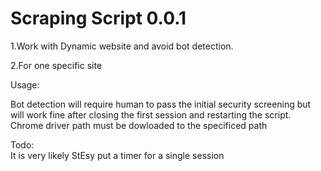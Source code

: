 # Scraping Script 0.0.1 

1.Work with Dynamic website and avoid bot detection. 

2.For one specific site

Usage:
  
  Bot detection will require human to pass the initial security screening but will work fine after closing the first session and restarting the script. 
  Chrome driver path must be dowloaded to the specificed path
  
Todo:  
It is very likely StEsy put a timer for a single session
